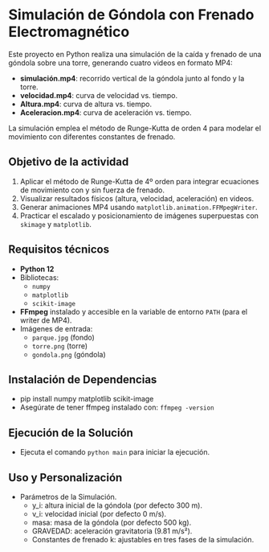 # Simulación de Góndola con Frenado Electromagnético

Este proyecto en Python realiza una simulación de la caída y frenado de una góndola sobre una torre, generando cuatro videos en formato MP4:
- **simulación.mp4**: recorrido vertical de la góndola junto al fondo y la torre.  
- **velocidad.mp4**: curva de velocidad vs. tiempo.  
- **Altura.mp4**: curva de altura vs. tiempo.  
- **Aceleracion.mp4**: curva de aceleración vs. tiempo.

La simulación emplea el método de Runge-Kutta de orden 4 para modelar el movimiento con diferentes constantes de frenado.


## Objetivo de la actividad
1. Aplicar el método de Runge-Kutta de 4º orden para integrar ecuaciones de movimiento con y sin fuerza de frenado.  
2. Visualizar resultados físicos (altura, velocidad, aceleración) en videos.  
3. Generar animaciones MP4 usando `matplotlib.animation.FFMpegWriter`.  
4. Practicar el escalado y posicionamiento de imágenes superpuestas con `skimage` y `matplotlib`.

## Requisitos técnicos
- **Python 12**  
- Bibliotecas:
  - `numpy`  
  - `matplotlib`  
  - `scikit-image`  
- **FFmpeg** instalado y accesible en la variable de entorno `PATH` (para el writer de MP4).  
- Imágenes de entrada:
  - `parque.jpg` (fondo)  
  - `torre.png` (torre)  
  - `gondola.png` (góndola)  


## Instalación de Dependencias
  - pip install numpy matplotlib scikit-image
  - Asegúrate de tener ffmpeg instalado con: `ffmpeg -version`

## Ejecución de la Solución
  - Ejecuta el comando `python main` para iniciar la ejecución.

## Uso y Personalización
  - Parámetros de la Simulación.
    - y_i: altura inicial de la góndola (por defecto 300 m).
    - v_i: velocidad inicial (por defecto 0 m/s).
    - masa: masa de la góndola (por defecto 500 kg).
    - GRAVEDAD: aceleración gravitatoria (9.81 m/s²).
    - Constantes de frenado k: ajustables en tres fases de la simulación.
